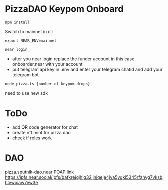 # PizzaDAO Keypom Onboard

```
npm install
```


Switch to mainnet in cli

```
export NEAR_ENV=mainnet
```

```
near login 
```

- after you near login replace the funder account in this case onboarder.near with your account
- put telegram api key in .env and enter your telegram chatid and add your telegram bot

```
node pizza.ts {number-of-keypom-drops}
```

need to use new sdk

# ToDo
- add QR code generator for chat
- create nft mint for pizza dao
- check if roles work


# DAO
pizza.sputnik-dao.near
POAP link 
https://ipfs.near.social/ipfs/bafkreigjhig32jinjqeje4jva5ygki5345rfzhyg7vksbhlvwoiaw7ew3e

